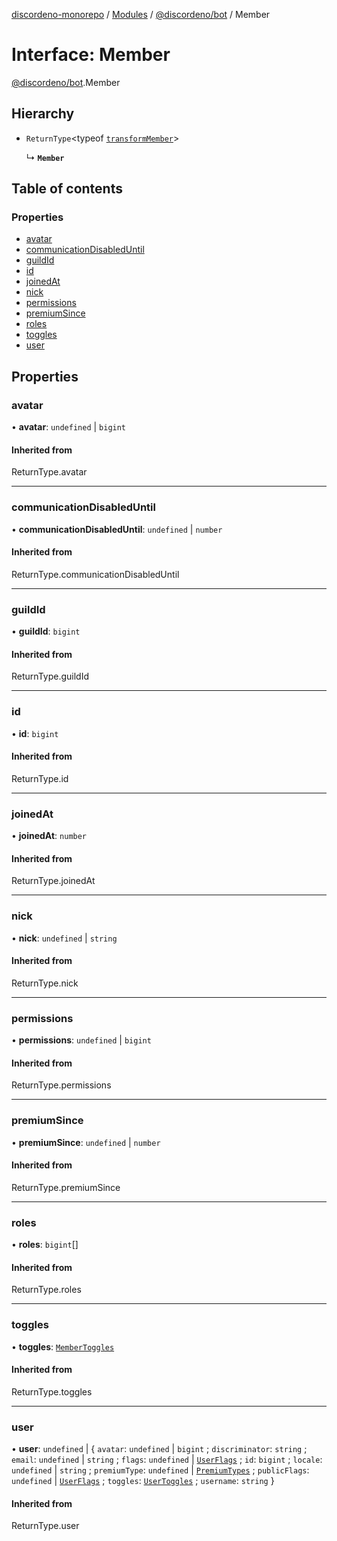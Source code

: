 [discordeno-monorepo](../README.md) / [Modules](../modules.md) / [@discordeno/bot](../modules/discordeno_bot.md) / Member

# Interface: Member

[@discordeno/bot](../modules/discordeno_bot.md).Member

## Hierarchy

- `ReturnType`<typeof [`transformMember`](../modules/discordeno_bot.md#transformmember)\>

  ↳ **`Member`**

## Table of contents

### Properties

- [avatar](discordeno_bot.Member.md#avatar)
- [communicationDisabledUntil](discordeno_bot.Member.md#communicationdisableduntil)
- [guildId](discordeno_bot.Member.md#guildid)
- [id](discordeno_bot.Member.md#id)
- [joinedAt](discordeno_bot.Member.md#joinedat)
- [nick](discordeno_bot.Member.md#nick)
- [permissions](discordeno_bot.Member.md#permissions)
- [premiumSince](discordeno_bot.Member.md#premiumsince)
- [roles](discordeno_bot.Member.md#roles)
- [toggles](discordeno_bot.Member.md#toggles)
- [user](discordeno_bot.Member.md#user)

## Properties

### avatar

• **avatar**: `undefined` \| `bigint`

#### Inherited from

ReturnType.avatar

---

### communicationDisabledUntil

• **communicationDisabledUntil**: `undefined` \| `number`

#### Inherited from

ReturnType.communicationDisabledUntil

---

### guildId

• **guildId**: `bigint`

#### Inherited from

ReturnType.guildId

---

### id

• **id**: `bigint`

#### Inherited from

ReturnType.id

---

### joinedAt

• **joinedAt**: `number`

#### Inherited from

ReturnType.joinedAt

---

### nick

• **nick**: `undefined` \| `string`

#### Inherited from

ReturnType.nick

---

### permissions

• **permissions**: `undefined` \| `bigint`

#### Inherited from

ReturnType.permissions

---

### premiumSince

• **premiumSince**: `undefined` \| `number`

#### Inherited from

ReturnType.premiumSince

---

### roles

• **roles**: `bigint`[]

#### Inherited from

ReturnType.roles

---

### toggles

• **toggles**: [`MemberToggles`](../classes/discordeno_bot.MemberToggles.md)

#### Inherited from

ReturnType.toggles

---

### user

• **user**: `undefined` \| { `avatar`: `undefined` \| `bigint` ; `discriminator`: `string` ; `email`: `undefined` \| `string` ; `flags`: `undefined` \| [`UserFlags`](../enums/discordeno_bot.UserFlags.md) ; `id`: `bigint` ; `locale`: `undefined` \| `string` ; `premiumType`: `undefined` \| [`PremiumTypes`](../enums/discordeno_bot.PremiumTypes.md) ; `publicFlags`: `undefined` \| [`UserFlags`](../enums/discordeno_bot.UserFlags.md) ; `toggles`: [`UserToggles`](../classes/discordeno_bot.UserToggles.md) ; `username`: `string` }

#### Inherited from

ReturnType.user
